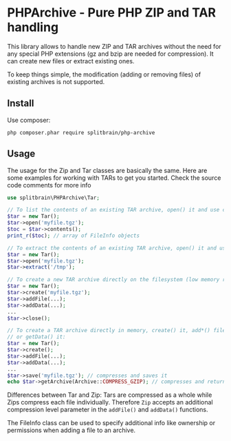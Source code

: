 PHPArchive - Pure PHP ZIP and TAR handling
==========================================

This library allows to handle new ZIP and TAR archives without the need for any special PHP extensions (gz and bzip are
needed for compression). It can create new files or extract existing ones.

To keep things simple, the modification (adding or removing files) of existing archives is not supported.

Install
-------

Use composer:

```php composer.phar require splitbrain/php-archive```

Usage
-----

The usage for the Zip and Tar classes are basically the same. Here are some examples for working with TARs to get
you started. Check the source code comments for more info

```php
use splitbrain\PHPArchive\Tar;

// To list the contents of an existing TAR archive, open() it and use contents() on it:
$tar = new Tar();
$tar->open('myfile.tgz');
$toc = $tar->contents();
print_r($toc); // array of FileInfo objects

// To extract the contents of an existing TAR archive, open() it and use extract() on it:
$tar = new Tar();
$tar->open('myfile.tgz');
$tar->extract('/tmp');

// To create a new TAR archive directly on the filesystem (low memory requirements), create() it,
$tar = new Tar();
$tar->create('myfile.tgz');
$tar->addFile(...);
$tar->addData(...);
...
$tar->close();

// To create a TAR archive directly in memory, create() it, add*() files and then either save()
// or getData() it:
$tar = new Tar();
$tar->create();
$tar->addFile(...);
$tar->addData(...);
...
$tar->save('myfile.tgz'); // compresses and saves it
echo $tar->getArchive(Archive::COMPRESS_GZIP); // compresses and returns it
```

Differences between Tar and Zip: Tars are compressed as a whole while Zips compress each file individually. Therefore
```Zip``` accepts an additional compression level parameter in the ```addFile()``` and ```addData()``` functions.

The FileInfo class can be used to specify additional info like ownership or permissions when adding a file to
an archive. 